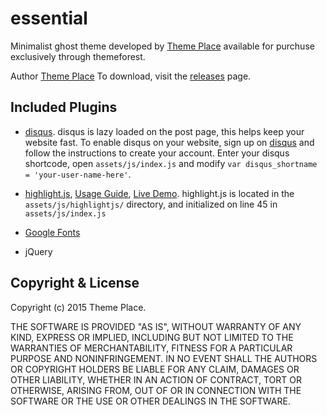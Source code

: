 # essential

Minimalist ghost theme developed by [Theme Place](http://theme.place) available for purchuse exclusively through themeforest.

Author [Theme Place](http://theme.place)
To download, visit the [releases](https://github.com/TryGhost/Casper/releases) page.


## Included Plugins
- [disqus](http://disqus.com).
  disqus is lazy loaded on the post page, this helps keep your website fast.
  To enable disqus on your website, sign up on [disqus](http://disqus.com) and follow the instructions to create your account.
  Enter your disqus shortcode, open `assets/js/index.js` and modify `var disqus_shortname = 'your-user-name-here'`.


- [highlight.js](https://highlightjs.org), [Usage Guide](https://highlightjs.org/usage/), [Live Demo](https://highlightjs.org/static/demo/).
  highlight.js is located in the `assets/js/highlightjs/` directory, and initialized on line 45 in `assets/js/index.js`

- [Google Fonts](http://www.google.com/webfonts)

- jQuery


## Copyright & License

Copyright (c) 2015 Theme Place.

THE SOFTWARE IS PROVIDED "AS IS", WITHOUT WARRANTY OF ANY KIND, EXPRESS OR IMPLIED, INCLUDING BUT NOT LIMITED TO THE WARRANTIES OF MERCHANTABILITY, FITNESS FOR A PARTICULAR PURPOSE AND
NONINFRINGEMENT. IN NO EVENT SHALL THE AUTHORS OR COPYRIGHT HOLDERS BE LIABLE FOR ANY CLAIM, DAMAGES OR OTHER LIABILITY, WHETHER IN AN ACTION OF CONTRACT, TORT OR OTHERWISE, ARISING FROM, OUT OF OR IN CONNECTION WITH THE SOFTWARE OR THE USE OR OTHER DEALINGS IN THE SOFTWARE.